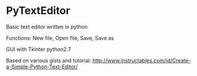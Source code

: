 # PyTextEditor

Basic text editor written in python

Functions: New file, Open file, Save, Save as

GUI with Tkinter python2.7

Based on various gists and tutorial: http://www.instructables.com/id/Create-a-Simple-Python-Text-Editor/
